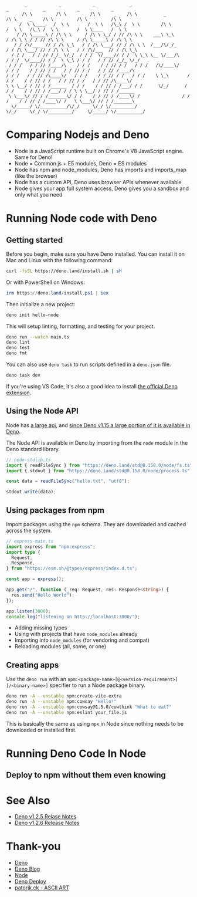 ```
       _            _            _             _                            _             _            _            _      
      /\ \         /\ \         /\ \     _    /\ \          _              /\ \     _    /\ \         /\ \         /\ \    
     /  \ \____   /  \ \       /  \ \   /\_\ /  \ \        /\ \           /  \ \   /\_\ /  \ \       /  \ \____   /  \ \   
    / /\ \_____\ / /\ \ \     / /\ \ \_/ / // /\ \ \    ___\ \_\         / /\ \ \_/ / // /\ \ \     / /\ \_____\ / /\ \ \  
   / / /\/___  // / /\ \_\   / / /\ \___/ // / /\ \ \  /___/\/_/_       / / /\ \___/ // / /\ \ \   / / /\/___  // / /\ \_\ 
  / / /   / / // /_/_ \/_/  / / /  \/____// / /  \ \_\ \__ \/___/\     / / /  \/____// / /  \ \_\ / / /   / / // /_/_ \/_/ 
 / / /   / / // /____/\    / / /    / / // / /   / / /   /\/____\/    / / /    / / // / /   / / // / /   / / // /____/\    
/ / /   / / // /\____\/   / / /    / / // / /   / / /    \ \_\       / / /    / / // / /   / / // / /   / / // /\____\/    
\ \ \__/ / // / /______  / / /    / / // / /___/ / /      \/_/      / / /    / / // / /___/ / / \ \ \__/ / // / /______    
 \ \___\/ // / /_______\/ / /    / / // / /____\/ /                / / /    / / // / /____\/ /   \ \___\/ // / /_______\   
  \/_____/ \/__________/\/_/     \/_/ \/_________/                 \/_/     \/_/ \/_________/     \/_____/ \/__________/
```

# Comparing Nodejs and Deno

- Node is a JavaScript runtime built on Chrome's V8 JavaScript engine. Same for
  Deno!
- Node = Common.js + E5 modules, Deno = ES modules
- Node has npm and node_modules, Deno has imports and imports_map (like the
  browser)
- Node has a custom API, Deno uses browser APIs whenever available
- Node gives your app full system access, Deno gives you a sandbox and only what
  you need

# Running Node code with Deno

## Getting started

Before you begin, make sure you have Deno installed. You can install it on Mac
and Linux with the following command:

```bash
curl -fsSL https://deno.land/install.sh | sh
```

Or with PowerShell on Windows:

```powershell
irm https://deno.land/install.ps1 | iex
```

Then initialize a new project:

```bash
deno init hello-node
```

This will setup linting, formatting, and testing for your project.

```bash
deno run --watch main.ts
deno lint
deno test
deno fmt
```

You can also use `deno task` to run scripts defined in a `deno.json` file.

```bash
deno task dev
```

If you're using VS Code, it's also a good idea to install
[the official Deno extension](https://marketplace.visualstudio.com/items?itemName=denoland.vscode-deno).

## Using the Node API

Node has
[a large api](https://nodejs.org/dist/latest-v18.x/docs/api/documentation.html),
and
[since Deno v1.15 a large portion of it is available in Deno](https://deno.land/manual@v1.26.0/node/std_node).

The Node API is available in Deno by importing from the `node` module in the
Deno standard library.

```ts
// node-stdlib.ts
import { readFileSync } from "https://deno.land/std@0.158.0/node/fs.ts";
import { stdout } from "https://deno.land/std@0.158.0/node/process.ts";

const data = readFileSync("hello.txt", "utf8");

stdout.write(data);
```

## Using packages from npm

Import packages using the `npm` schema. They are downloaded and cached across
the system.

```ts
// express-main.ts
import express from "npm:express";
import type {
  Request,
  Response,
} from "https://esm.sh/@types/express/index.d.ts";

const app = express();

app.get("/", function (_req: Request, res: Response<string>) {
  res.send("Hello World");
});

app.listen(3000);
console.log("listening on http://localhost:3000/");
```

- Adding missing types
- Using with projects that have `node_modules` already
- Importing into `node_modules` (for vendoring and compat)
- Reloading modules (all, some, or one)

## Creating apps

Use the `deno run` with an
`npm:<package-name>[@<version-requirement>][/<binary-name>]` specifier to run a
Node package binary.

```bash
deno run -A --unstable npm:create-vite-extra
deno run -A --unstable npm:cowsay "Hello!"
deno run -A --unstable npm:cowsay@1.5.0/cowthink "What to eat?"
deno run -A --unstable npm:eslint your_file.js
```

This is basically the same as using `npx` in Node since nothing needs to be
downloaded or installed first.

# Running Deno Code In Node

## Deploy to npm without them even knowing

# See Also

- [Deno v1.2.5 Relase Notes](https://deno.com/blog/v1.25#experimental-npm-support)
- [Deno v1.2.6 Release Notes](https://deno.com/blog/v1.26#improvements-to-npm-support)

# Thank-you

- [Deno](https://deno.land/)
- [Deno Blog](https://deno.com/blog)
- [Node](https://nodejs.org/en/)
- [Deno Deploy](https://deno.com/deploy)
- [patorjk.ck - ASCII ART](https://patorjk.com/software/taag/#p=display&f=Impossible&t=Deno%20%2B%20Node)
